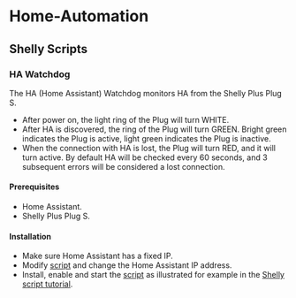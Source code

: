 
# Home-Automation

## Shelly Scripts

### HA Watchdog
The HA (Home Assistant) Watchdog monitors HA from the Shelly Plus Plug S. 
- After power on, the light ring of the Plug will turn WHITE.
- After HA is discovered, the ring of the Plug will turn GREEN. Bright green indicates the Plug  is active, light green indicates the Plug is inactive.
- When the connection with HA is lost, the Plug will turn RED, and it will turn active.  By default HA will be checked every 60 seconds, and 3 subsequent errors will be considered a lost connection.

#### Prerequisites
- Home Assistant.
- Shelly Plus Plug S.

#### Installation
- Make sure Home Assistant has a fixed IP.
- Modify [script](shelly/ha-watchdog.js) and change the Home Assistant IP address.
- Install, enable and start the [script](shelly/ha-watchdog.js) as illustrated for example in the [Shelly script tutorial](https://shelly-api-docs.shelly.cloud/gen2/Scripts/Tutorial).